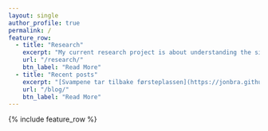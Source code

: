 ```yaml
---
layout: single
author_profile: true
permalink: /
feature_row:
  - title: "Research"
    excerpt: "My current research project is about understanding the significance of non-coding RNAs in the evolution of multicellular animals.A"
    url: "/research/"
    btn_label: "Read More"
  - title: "Recent posts"
    excerpt: "[Svampene tar tilbake førsteplassen](https://jonbra.github.io/blog/svampene-tar-tilbake-f%C3%B8rsteplassen/) - [Ribbemaneter med skjelett](https://jonbra.github.io/blog/ribbemaneter-med-skjelett/) - [Hverken fugl eller fisk, eller sopp](https://jonbra.github.io/blog/hverken-fugl-eller-fisk/)"
    url: "/blog/"
    btn_label: "Read More"
---
```


{% include feature_row %}


